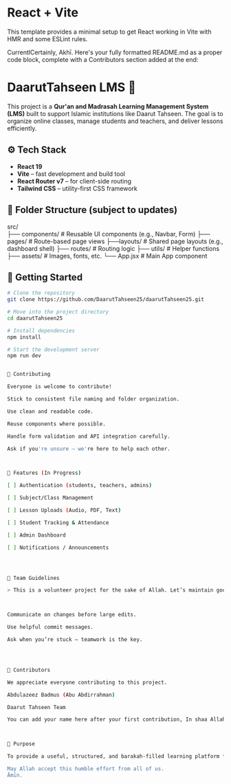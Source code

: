 # React + Vite

This template provides a minimal setup to get React working in Vite with HMR and some ESLint rules.

CurrentlCertainly, Akhī. Here's your fully formatted README.md as a proper code block, complete with a Contributors section added at the end:

# DaarutTahseen LMS 📘

This project is a **Qur'an and Madrasah Learning Management System (LMS)** built to support Islamic institutions like Daarut Tahseen. The goal is to organize online classes, manage students and teachers, and deliver lessons efficiently.

## ⚙️ Tech Stack

- **React 19**
- **Vite** – fast development and build tool
- **React Router v7** – for client-side routing
- **Tailwind CSS** – utility-first CSS framework

## 📁 Folder Structure (subject to updates)

src/  
  ├── components/      # Reusable UI components (e.g., Navbar, Form) 
  ├── pages/           # Route-based page views
  ├──layouts/         # Shared page layouts (e.g., dashboard shell) 
  ├── routes/          # Routing logic
  ├── utils/           # Helper functions 
  ├── assets/          # Images, fonts, etc. 
  └── App.jsx          # Main App component

## 🚀 Getting Started

```bash
# Clone the repository
git clone https://github.com/DaarutTahseen25/daarutTahseen25.git

# Move into the project directory
cd daarutTahseen25

# Install dependencies
npm install

# Start the development server
npm run dev


🔁 Contributing

Everyone is welcome to contribute!

Stick to consistent file naming and folder organization.

Use clean and readable code.

Reuse components where possible.

Handle form validation and API integration carefully.

Ask if you're unsure — we're here to help each other.



📌 Features (In Progress)

[ ] Authentication (students, teachers, admins)

[ ] Subject/Class Management

[ ] Lesson Uploads (Audio, PDF, Text)

[ ] Student Tracking & Attendance

[ ] Admin Dashboard

[ ] Notifications / Announcements




🤝 Team Guidelines

> This is a volunteer project for the sake of Allah. Let’s maintain good communication, patience, and mutual respect.



Communicate on changes before large edits.

Use helpful commit messages.

Ask when you’re stuck — teamwork is the key.




👥 Contributors

We appreciate everyone contributing to this project.

Abdulazeez Badmus (Abu Abdirrahman)

Daarut Tahseen Team

You can add your name here after your first contribution, In shaa Allah.



🕋 Purpose

To provide a useful, structured, and barakah-filled learning platform for Qur'an and Islamic studies.

May Allah accept this humble effort from all of us.
Āmīn.

